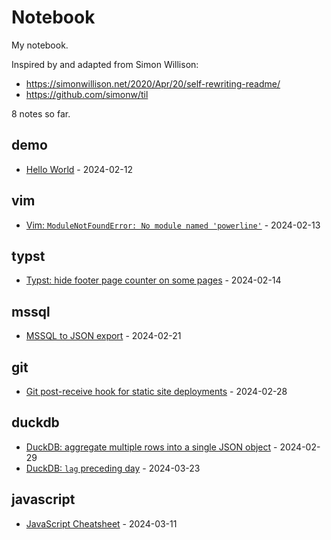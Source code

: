 # Notebook

My notebook.

Inspired by and adapted from Simon Willison:

* https://simonwillison.net/2020/Apr/20/self-rewriting-readme/
* https://github.com/simonw/til

<!-- count starts -->8<!-- count ends --> notes so far.

<!-- index starts -->
## demo

* [Hello World](https://github.com/schu/notebook/blob/main/demo/hello-world.md) - 2024-02-12

## vim

* [Vim: `ModuleNotFoundError: No module named 'powerline'`](https://github.com/schu/notebook/blob/main/vim/vim-powerline-module-not-found-error.md) - 2024-02-13

## typst

* [Typst: hide footer page counter on some pages](https://github.com/schu/notebook/blob/main/typst/typst-hide-page-counter-on-some-pages.md) - 2024-02-14

## mssql

* [MSSQL to JSON export](https://github.com/schu/notebook/blob/main/mssql/mssql-to-json-export.md) - 2024-02-21

## git

* [Git post-receive hook for static site deployments](https://github.com/schu/notebook/blob/main/git/git-post-receive-hook.md) - 2024-02-28

## duckdb

* [DuckDB: aggregate multiple rows into a single JSON object](https://github.com/schu/notebook/blob/main/duckdb/duckdb-rows-to-json-aggregation.md) - 2024-02-29
* [DuckDB: `lag` preceding day](https://github.com/schu/notebook/blob/main/duckdb/duckdb-lag-preceding-day.md) - 2024-03-23

## javascript

* [JavaScript Cheatsheet](https://github.com/schu/notebook/blob/main/javascript/javascript-cheatsheet.md) - 2024-03-11
<!-- index ends -->
